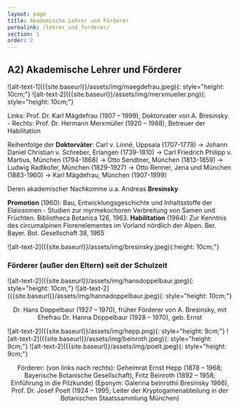 ```yaml
---
layout: page
title: Akademische Lehrer und Förderer
permalink: /lehrer_und_forderer/
section: 1
order: 2
---
```


## A2) Akademische Lehrer und Förderer

<span class="images">
![alt-text-1]({{site.baseurl}}/assets/img/maegdefrau.jpeg){: style="height: 10cm;"}
![alt-text-2]({{site.baseurl}}/assets/img/merxmueller.png){: style="height: 10cm;"}
</span>

Links: Prof. Dr. Karl Mägdefrau (1907 – 1999), Doktorvater von A. Bresinsky. - Rechts: Prof. Dr. Hermann Merxmüller (1920 – 1988), Betreuer der Habilitation

Reihenfolge der **Doktorväter**: Carl v. Linné, Uppsala (1707-1778) → Johann Daniel Christian v. Schreber, Erlangen (1739-1810) → Carl Friedrich Philipp v. Martius, München (1794-1868) → Otto Sendtner, München (1813-1859) → Ludwig Radlkofer, München (1829-1927) → Otto Renner, Jena und München (1883-1960) → Karl Mägdefrau, München (1907-1999)

Deren akademischer Nachkomme u.a. Andreas **Bresinsky**

**Promotion** (1960): Bau, Entwicklungsgeschichte und Inhaltsstoffe der Elaiosomen - Studien zur myrmekochoren Verbreitung von Samen und Früchten. Bibliotheca Botanica 126, 1963. 
**Habilitation** (1964): Zur Kenntnis des circumalpinen Florenelementes im Vorland nördlich der Alpen. Ber. Bayer. Bot. Gesellschaft 38, 1965

<span class="images">
![alt-text-2]({{site.baseurl}}/assets/img/bresinsky.jpeg){:height: 10cm;"}
</span>

### Förderer (außer den Eltern) seit der Schulzeit

<span class="images">
![alt-text-2]({{site.baseurl}}/assets/img/hansdoppelbaur.jpeg){: style="height: 10cm;"}
![alt-text-2]({{site.baseurl}}/assets/img/hannadoppelbaur.jpeg){: style="height: 10cm;"}
</span>

<p style="text-align: center;">
Dr. Hans Doppelbaur (1927 – 1970), früher Förderer von A. Bresinsky, mit Ehefrau Dr. Hanna Doppelbaur (1928 – 1970), geb. Ernst
</p>

<span class="images">
![alt-text-2]({{site.baseurl}}/assets/img/hepp.png){: style="height: 9cm;"}
![alt-text-2]({{site.baseurl}}/assets/img/beinroth.jpeg){: style="height: 9cm;"}
![alt-text-2]({{site.baseurl}}/assets/img/poelt.jpeg){: style="height: 9cm;"}
</span>

<p style="text-align: center;">
Förderer: (von links nach rechts): Geheimrat Ernst Hepp (1878 – 1968; Bayerische Botanische Gesellschaft), Fritz Beinroth (1892 – 1958; Einführung in die Pilzkunde) (Eponym: Galerina beinrothii Bresinsky 1966), Prof. Dr. Josef Poelt (1924 – 1995; Leiter der Kryptogamenabteilung in der Botanischen Staatssammlung München)
</p>